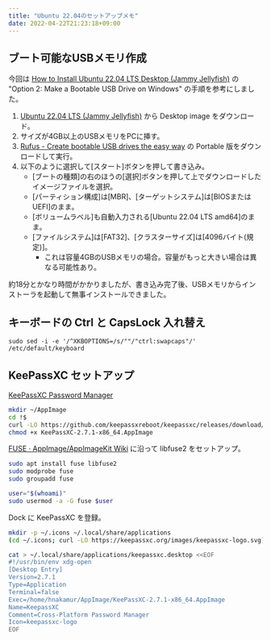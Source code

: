 ```yaml
---
title: "Ubuntu 22.04のセットアップメモ"
date: 2022-04-22T21:23:18+09:00
---
```


## ブート可能なUSBメモリ作成

今回は [How to Install Ubuntu 22.04 LTS Desktop (Jammy Jellyfish)](https://phoenixnap.com/kb/ubuntu-22-04-lts) の "Option 2: Make a Bootable USB Drive on Windows" の手順を参考にしました。

1. [Ubuntu 22.04 LTS (Jammy Jellyfish)](https://releases.ubuntu.com/22.04/) から Desktop image をダウンロード。
2. サイズが4GB以上のUSBメモリをPCに挿す。
3. [Rufus - Create bootable USB drives the easy way](https://rufus.ie/en/) の Portable 版をダウンロードして実行。
4. 以下のように選択して[スタート]ボタンを押して書き込み。
    * [ブートの種類]の右のほうの[選択]ボタンを押して上でダウンロードしたイメージファイルを選択。
    * [パーティション構成]は[MBR]、[ターゲットシステム]は[BIOSまたはUEFI]のまま。
    * [ボリュームラベル]も自動入力される[Ubuntu 22.04 LTS amd64]のまま。
    * [ファイルシステム]は[FAT32]、[クラスターサイズ]は[4096バイト(規定)]。
        * これは容量4GBのUSBメモリの場合。容量がもっと大きい場合は異なる可能性あり。

約18分とかなり時間がかかりましたが、書き込み完了後、USBメモリからインストーラを起動して無事インストールできました。

## キーボードの Ctrl と CapsLock 入れ替え

```
sudo sed -i -e '/^XKBOPTIONS=/s/""/"ctrl:swapcaps"/' /etc/default/keyboard
```

## KeePassXC セットアップ

[KeePassXC Password Manager](https://keepassxc.org/)

```bash
mkdir ~/AppImage
cd !$
curl -LO https://github.com/keepassxreboot/keepassxc/releases/download/2.7.1/KeePassXC-2.7.1-x86_64.AppImage
chmod +x KeePassXC-2.7.1-x86_64.AppImage
```

[FUSE · AppImage/AppImageKit Wiki](https://github.com/AppImage/AppImageKit/wiki/FUSE) に沿って libfuse2 をセットアップ。

```bash
sudo apt install fuse libfuse2
sudo modprobe fuse
sudo groupadd fuse

user="$(whoami)"
sudo usermod -a -G fuse $user
```

Dock に KeePassXC を登録。

```bash
mkdir -p ~/.icons ~/.local/share/applications
(cd ~/.icons; curl -LO https://keepassxc.org/images/keepassxc-logo.svg)
```

```bash
cat > ~/.local/share/applications/keepassxc.desktop <<EOF
#!/usr/bin/env xdg-open
[Desktop Entry]
Version=2.7.1
Type=Application
Terminal=false
Exec=/home/hnakamur/AppImage/KeePassXC-2.7.1-x86_64.AppImage
Name=KeepassXC
Comment=Cross-Platform Password Manager
Icon=keepassxc-logo
EOF
```

